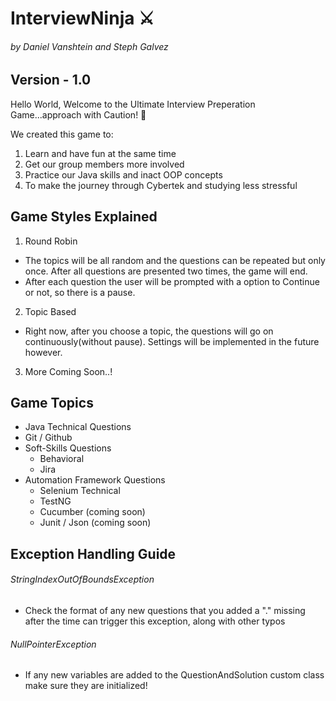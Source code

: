 # InterviewNinja :crossed_swords:
###### by Daniel Vanshtein and Steph Galvez
## Version - 1.0

Hello World, Welcome to the Ultimate Interview Preperation Game...approach with Caution! :monkey:

We created this game to:
1. Learn and have fun at the same time
2. Get our group members more involved
3. Practice our Java skills and inact OOP concepts
4. To make the journey through Cybertek and studying less stressful

## Game Styles Explained
1. Round Robin
  - The topics will be all random and the questions can be repeated but only once. After all questions are presented two times, the game will end.
  - After each question the user will be prompted with a option to Continue or not, so there is a pause.
2. Topic Based
  - Right now, after you choose a topic, the questions will go on continuously(without pause). Settings will be implemented in the future however.
3. More Coming Soon..!



## Game Topics
- Java Technical Questions
- Git / Github
- Soft-Skills Questions
  - Behavioral
  - Jira
- Automation Framework Questions
  - Selenium Technical
  - TestNG
  - Cucumber (coming soon)
  - Junit / Json (coming soon)

 

## Exception Handling Guide
###### StringIndexOutOfBoundsException 
- Check the format of any new questions that you added a "." missing after the time can trigger this exception, along with other typos

###### NullPointerException 
- If any new variables are added to the QuestionAndSolution custom class make sure they are initialized!
